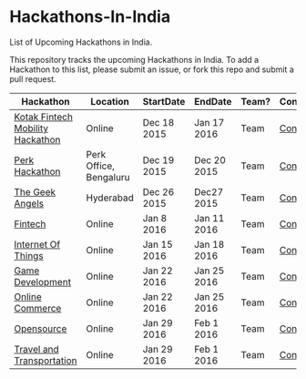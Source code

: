 # Hackathons-In-India
List of Upcoming Hackathons in India.

This repository tracks the upcoming Hackathons in India. To add a Hackathon to this list, please submit an issue, or fork this repo and submit a pull request.



| Hackathon     |  Location    |StartDate     | EndDate     |Team?    |Contact   |
|---------------|--------------|--------------|-------------|---------|----------|
|[Kotak Fintech Mobility Hackathon](https://www.hackerearth.com/sprints/kotak-fintech-mobility-hackathon/)|Online|Dec 18 2015 |Jan 17 2016|Team|[Contact](https://www.hackerearth.com/sprints/kotak-fintech-mobility-hackathon/discussion/)|
|[Perk Hackathon](http://www.venturesity.com/challenge/id/151)   |Perk Office, Bengaluru| Dec 19 2015|Dec 20 2015 |Team|[Contact](http://www.venturesity.com/challenge/id/151)|
|[The Geek Angels](https://hackday.thegeekangels.com/)|Hyderabad|Dec 26 2015|Dec27 2015|Team|[Contact](https://hackday.thegeekangels.com/#contact)|
|[Fintech](https://www.hackerearth.com/sprints/fintech-india-hacks-2016/)|Online|Jan 8 2016|Jan 11 2016|Team|[Contact](https://www.hackerearth.com/sprints/fintech-india-hacks-2016/discussion/)|
|[Internet Of Things](https://www.hackerearth.com/sprints/internet-of-things-india-hacks-2016/)|Online|Jan 15 2016|Jan 18 2016|Team|[Contact](https://www.hackerearth.com/sprints/internet-of-things-india-hacks-2016/discussion/)|
|[Game Development](https://www.hackerearth.com/sprints/game-development-india-hacks-2016/)|Online|Jan 22 2016|Jan 25 2016|Team|[Contact](https://www.hackerearth.com/sprints/game-development-india-hacks-2016/discussion/)|
|[Online Commerce](https://www.hackerearth.com/sprints/online-commerce-india-hacks-2016/)|Online|Jan 22 2016|Jan 25 2016|Team|[Contact](https://www.hackerearth.com/sprints/online-commerce-india-hacks-2016/discussion)|
|[Opensource](https://www.hackerearth.com/sprints/open-source-india-hacks-2016/)|Online|Jan 29 2016|Feb 1 2016|Team|[Contact](https://www.hackerearth.com/sprints/open-source-india-hacks-2016/discussion)|
|[Travel and Transportation](https://www.hackerearth.com/sprints/travel-and-transportation-india-hacks-2016/)|Online|Jan 29 2016|Feb 1 2016|Team|[Contact](https://www.hackerearth.com/sprints/travel-and-transportation-india-hacks-2016/discussion)|
